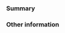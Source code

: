 <!--
This project is a very thin loading wraper around the Terminal JS SDK. Please only file issues
here that you believe represent bugs with the loader, not the SDK itself.

If you're having general trouble with the Terminal JS SDK or your Stripe integration,
please reach out to us using the form at https://support.stripe.com/email or
come chat live with our developers on https://stripe.com/go/developer-chat.
We're very proud of our level of service, and we're more than happy to help you out with your integration.
-->

### Summary

<!-- For bug reports, include detailed steps to reproduce or a minimal reproduction of the issue -->

### Other information

<!-- Is this specific to a specific bundler or browser, or does it happen in anywhere? -->
